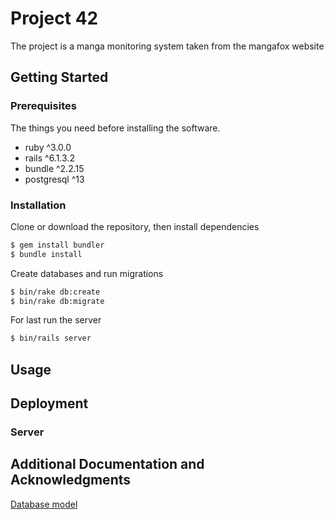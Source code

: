 # Project 42

The project is a manga monitoring system taken from the mangafox website

## Getting Started

### Prerequisites

The things you need before installing the software.

* ruby ^3.0.0
* rails ^6.1.3.2
* bundle ^2.2.15
* postgresql ^13 

### Installation

Clone or download the repository, then install dependencies
```bash
$ gem install bundler
$ bundle install
```
Create databases and run migrations
```bash 
$ bin/rake db:create
$ bin/rake db:migrate
```

For last run the server
```bash
$ bin/rails server
```

## Usage

## Deployment

### Server

## Additional Documentation and Acknowledgments
[Database model](docs/database/db_model.png)